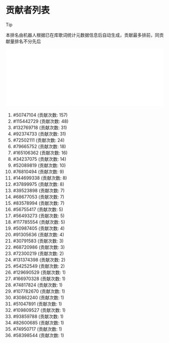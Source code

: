 # 贡献者列表

> [!TIP]
> 本排名由机器人根据已在库歌词统计元数据信息后自动生成，贡献最多排前，同贡献量排名不分先后

![贡献者头像画廊](./CONTRIBUTORS.svg)

1. #50747104 (贡献次数: 157)
2. #115442729 (贡献次数: 48)
3. #132769718 (贡献次数: 31)
4. #92374733 (贡献次数: 31)
5. #72502111 (贡献次数: 24)
6. #79665752 (贡献次数: 18)
7. #165106362 (贡献次数: 16)
8. #34237075 (贡献次数: 14)
9. #52089819 (贡献次数: 10)
10. #76810494 (贡献次数: 9)
11. #144699338 (贡献次数: 8)
12. #37899975 (贡献次数: 8)
13. #39523898 (贡献次数: 7)
14. #68677053 (贡献次数: 7)
15. #83578994 (贡献次数: 7)
16. #56755417 (贡献次数: 5)
17. #56493273 (贡献次数: 5)
18. #117785554 (贡献次数: 5)
19. #50987405 (贡献次数: 4)
20. #91305636 (贡献次数: 4)
21. #30791583 (贡献次数: 3)
22. #68720986 (贡献次数: 3)
23. #72300219 (贡献次数: 2)
24. #131374398 (贡献次数: 2)
25. #54252549 (贡献次数: 2)
26. #129690529 (贡献次数: 1)
27. #166970328 (贡献次数: 1)
28. #74817824 (贡献次数: 1)
29. #107782670 (贡献次数: 1)
30. #30862240 (贡献次数: 1)
31. #51047891 (贡献次数: 1)
32. #109809527 (贡献次数: 1)
33. #93859788 (贡献次数: 1)
34. #82600685 (贡献次数: 1)
35. #74950717 (贡献次数: 1)
36. #58398544 (贡献次数: 1)

